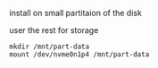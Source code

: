 install on small partitaion of the disk

user the rest for storage
```
mkdir /mnt/part-data
mount /dev/nvme0n1p4 /mnt/part-data 
```
